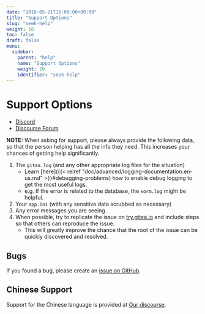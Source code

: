 ```yaml
---
date: "2018-05-21T15:00:00+00:00"
title: "Support Options"
slug: "seek-help"
weight: 10
toc: false
draft: false
menu:
  sidebar:
    parent: "help"
    name: "Support Options"
    weight: 20
    identifier: "seek-help"
---
```


# Support Options

- [Discord](https://discord.gg/Gitea)
- [Discourse Forum](https://discourse.gitea.io/)

**NOTE:** When asking for support, please always provide the following data, so that the person helping has all the info they need. This increases your chances of getting help significantly.

1. The `gitea.log` (and any other appropriate log files for the situation)
    * Learn [here]({{< relref "doc/advanced/logging-documentation.en-us.md" >}}#debugging-problems) how to enable debug logging to get the most useful logs.
    * e.g. If the error is related to the database, the `xorm.log` might be helpful.
2. Your `app.ini` (with any sensitive data scrubbed as necessary)
3. Any error messages you are seeing
4. When possible, try to replicate the issue on [try.gitea.io](https://try.gitea.io) and include steps so that others can reproduce the issue.
    * This will greatly improve the chance that the root of the issue can be quickly discovered and resolved.

## Bugs

If you found a bug, please create an [issue on GitHub](https://github.com/go-gitea/gitea/issues).

## Chinese Support

Support for the Chinese language is provided at [Our discourse](https://discourse.gitea.io/c/5-category/5).
